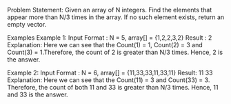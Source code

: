 Problem Statement: Given an array of N integers. Find the elements that appear more than N/3 times in the array. If no such element exists, return an empty vector.

Examples
Example 1:
Input Format
: N = 5, array[] = {1,2,2,3,2}
Result
: 2
Explanation:
Here we can see that the Count(1) = 1, Count(2) = 3 and Count(3) = 1.Therefore, the count of 2 is greater than N/3 times. Hence, 2 is the answer.

Example 2:
Input Format
: N = 6, array[] = {11,33,33,11,33,11}
Result:
11 33
Explanation:
Here we can see that the Count(11) = 3 and Count(33) = 3. Therefore, the count of both 11 and 33 is greater than N/3 times. Hence, 11 and 33 is the answer.
